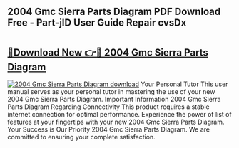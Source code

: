 ## 2004 Gmc Sierra Parts Diagram PDF Download Free - Part-jID User Guide Repair cvsDx

# <h2><a href="http://dfspt1d.blite.top/?on=2004+Gmc+Sierra+Parts+Diagram">🔗Download New 👉🔴 2004 Gmc Sierra Parts Diagram</a></h2>

[![2004 Gmc Sierra Parts Diagram download](https://i.imgur.com/lujVjoI.png)](http://dfspt1d.blite.top/?on=2004+Gmc+Sierra+Parts+Diagram)
Your Personal Tutor This user manual serves as your personal tutor in mastering the use of your new 2004 Gmc Sierra Parts Diagram. Important Information 2004 Gmc Sierra Parts Diagram Regarding Connectivity This product requires a stable internet connection for optimal performance. Experience the power of list of features at your fingertips with your new 2004 Gmc Sierra Parts Diagram. Your Success is Our Priority 2004 Gmc Sierra Parts Diagram. We are committed to ensuring your complete satisfaction.
